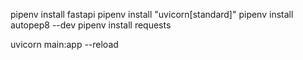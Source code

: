 pipenv install fastapi
pipenv install "uvicorn[standard]"
pipenv install autopep8 --dev
pipenv install requests


uvicorn main:app --reload
